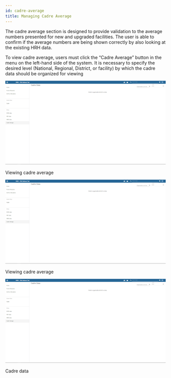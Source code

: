 ```yaml
---
id: cadre-average
title: Managing Cadre Average
---
```


The cadre average section is designed to provide validation to the average numbers presented for new and upgraded facilities. The user is able to confirm if the average numbers are being shown correctly by also looking at the existing HRH data. 

To view cadre average, users must click the “Cadre Average” button in the menu on the left-hand side of the system. It is necessary to specify the desired level (National, Regional, District, or facility) by which the cadre data should be organized for viewing

![img alt](/img/cadre1.png)

   Viewing cadre average  

![img alt](/img/cadre2.png)

  Viewing cadre average

![img alt](/img/cadre2.png)

   Cadre data

